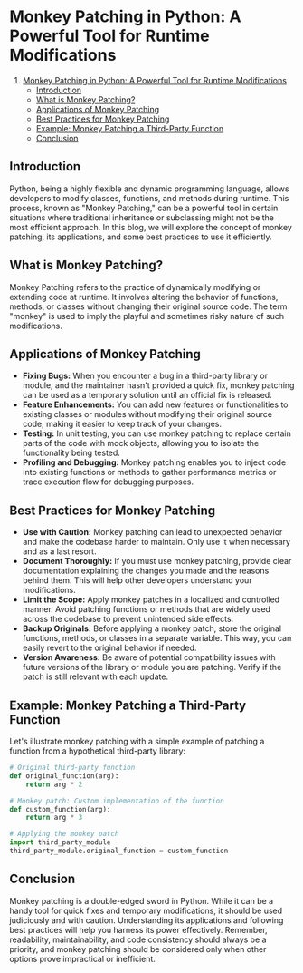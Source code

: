 # Monkey Patching in Python: A Powerful Tool for Runtime Modifications

1. [Monkey Patching in Python: A Powerful Tool for Runtime Modifications](monkey-patching-python.md)
    - [Introduction](monkey-patching-python.md#introduction)
    - [What is Monkey Patching?](monkey-patching-python.md#what-is-monkey-patching)
    - [Applications of Monkey Patching](monkey-patching-python.md#applications-of-monkey-patching)
    - [Best Practices for Monkey Patching](monkey-patching-python.md#best-practices-for-monkey-patching)
    - [Example: Monkey Patching a Third-Party Function](monkey-patching-python.md#example-monkey-patching-a-third-party-function)
    - [Conclusion](monkey-patching-python.md#conclusion)

## Introduction

Python, being a highly flexible and dynamic programming language, allows developers to modify classes, functions, and methods during runtime. This process, known as "Monkey Patching," can be a powerful tool in certain situations where traditional inheritance or subclassing might not be the most efficient approach. In this blog, we will explore the concept of monkey patching, its applications, and some best practices to use it efficiently.

## What is Monkey Patching?

Monkey Patching refers to the practice of dynamically modifying or extending code at runtime. It involves altering the behavior of functions, methods, or classes without changing their original source code. The term "monkey" is used to imply the playful and sometimes risky nature of such modifications.

## Applications of Monkey Patching

- **Fixing Bugs:** When you encounter a bug in a third-party library or module, and the maintainer hasn't provided a quick fix, monkey patching can be used as a temporary solution until an official fix is released.
- **Feature Enhancements:** You can add new features or functionalities to existing classes or modules without modifying their original source code, making it easier to keep track of your changes.
- **Testing:** In unit testing, you can use monkey patching to replace certain parts of the code with mock objects, allowing you to isolate the functionality being tested.
- **Profiling and Debugging:** Monkey patching enables you to inject code into existing functions or methods to gather performance metrics or trace execution flow for debugging purposes.

## Best Practices for Monkey Patching

- **Use with Caution:** Monkey patching can lead to unexpected behavior and make the codebase harder to maintain. Only use it when necessary and as a last resort.
- **Document Thoroughly:** If you must use monkey patching, provide clear documentation explaining the changes you made and the reasons behind them. This will help other developers understand your modifications.
- **Limit the Scope:** Apply monkey patches in a localized and controlled manner. Avoid patching functions or methods that are widely used across the codebase to prevent unintended side effects.
- **Backup Originals:** Before applying a monkey patch, store the original functions, methods, or classes in a separate variable. This way, you can easily revert to the original behavior if needed.
- **Version Awareness:** Be aware of potential compatibility issues with future versions of the library or module you are patching. Verify if the patch is still relevant with each update.

## Example: Monkey Patching a Third-Party Function

Let's illustrate monkey patching with a simple example of patching a function from a hypothetical third-party library:

```python
# Original third-party function
def original_function(arg):
    return arg * 2

# Monkey patch: Custom implementation of the function
def custom_function(arg):
    return arg * 3

# Applying the monkey patch
import third_party_module
third_party_module.original_function = custom_function
```

## Conclusion

Monkey patching is a double-edged sword in Python. While it can be a handy tool for quick fixes and temporary modifications, it should be used judiciously and with caution. Understanding its applications and following best practices will help you harness its power effectively. Remember, readability, maintainability, and code consistency should always be a priority, and monkey patching should be considered only when other options prove impractical or inefficient.
